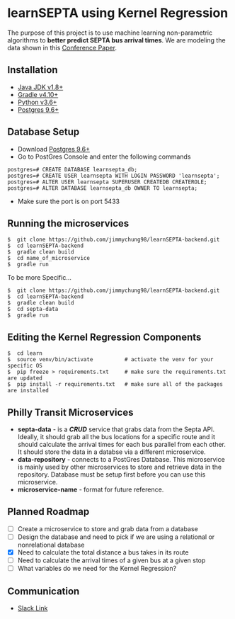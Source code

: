 # learnSEPTA using Kernel Regression

The purpose of this project is to use machine learning non-parametric algorithms to **better predict SEPTA bus arrival times**. We are modeling the data shown in this [Conference Paper](https://ieeexplore.ieee.org/stamp/stamp.jsp?arnumber=6338767).

## Installation
* [Java JDK v1.8+](https://www.oracle.com/technetwork/java/javase/downloads/jdk8-downloads-2133151.html)
* [Gradle v4.10+](https://gradle.org/install/)
* [Python v3.6+](https://www.python.org/download/releases/3.0/)
* [Postgres 9.6+](https://www.postgresql.org/download/)

## Database Setup
* Download [Postgres 9.6+](https://www.postgresql.org/download/)
* Go to PostGres Console and enter the following commands
```console
postgres=# CREATE DATABASE learnsepta_db;
postgres=# CREATE USER learnsepta WITH LOGIN PASSWORD 'learnsepta';
postgres=# ALTER USER learnsepta SUPERUSER CREATEDB CREATEROLE;
postgres=# ALTER DATABASE learnsepta_db OWNER TO learnsepta; 
```
* Make sure the port is on port 5433

## Running the microservices
```console
$  git clone https://github.com/jimmychung98/learnSEPTA-backend.git
$  cd learnSEPTA-backend
$  gradle clean build
$  cd name_of_microservice
$  gradle run
```
To be more Specific...
```console
$  git clone https://github.com/jimmychung98/learnSEPTA-backend.git
$  cd learnSEPTA-backend
$  gradle clean build
$  cd septa-data
$  gradle run
```

## Editing the Kernel Regression Components
```console
$  cd learn
$  source venv/bin/activate          # activate the venv for your specific OS
$  pip freeze > requirements.txt     # make sure the requirements.txt are updated
$  pip install -r requirements.txt   # make sure all of the packages are installed
```

## Philly Transit Microservices
+ **septa-data** - is a ***CRUD*** service that grabs data from the Septa API. Ideally, it should grab all the bus locations for a specific route and it should calculate the arrival times for each bus parallel from each other. It should store the data in a databse via a different microservice.
+ **data-repository** - connects to a PostGres Database. This microservice is mainly used by other microservices to store and retrieve data in the repository. Database must be setup first before you can use this microservice.
+ **microservice-name** - format for future reference.

## Planned Roadmap
* [ ] Create a microservice to store and grab data from a database
* [ ] Design the database and need to pick if we are using a relational or nonrelational database
* [X] Need to calculate the total distance a bus takes in its route
* [ ] Need to calculate the arrival times of a given bus at a given stop
* [ ] What variables do we need for the Kernel Regression?

## Communication
* [Slack Link](https://join.slack.com/t/learnsepta/shared_invite/enQtNDY5MjU0MzIzMjIxLTE1MTY3ZmQ0MzI3MjhiYmM2M2Y1ZTA2OGU4ZjFjMjQ1ZDQyYzEzMzY0YzE2MWI3NzZlZTcwNjY5NTYyY2ZhMzM)
